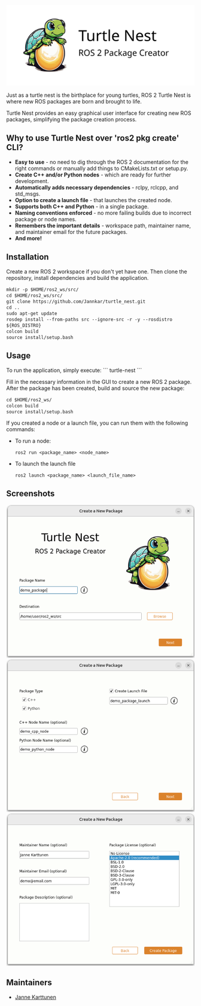 ![Turtle Nest](images/turtle_nest_logo_large.png)

Just as a turtle nest is the birthplace for young turtles, ROS 2 Turtle Nest is where new ROS packages are born and brought to life.

Turtle Nest provides an easy graphical user interface for creating new ROS packages, simplifying the package creation process.

<h2>Why to use Turtle Nest over 'ros2 pkg create' CLI?</h2>

- **Easy to use** - no need to dig through the ROS 2 documentation for the right commands or manually add things to CMakeLists.txt or setup.py.
- **Create C++ and/or Python nodes** - which are ready for further development.
- **Automatically adds necessary dependencies** - rclpy, rclcpp, and std_msgs.
- **Option to create a launch file** - that launches the created node.
- **Supports both C++ and Python** - in a single package.
- **Naming conventions enforced** - no more failing builds due to incorrect package or node names.
- **Remembers the important details** - workspace path, maintainer name, and maintainer email for the future packages.
- **And more!**

<h2>Installation</h2>

Create a new ROS 2 workspace if you don't yet have one. Then clone the repository, install dependencies and build the application.
```
mkdir -p $HOME/ros2_ws/src/
cd $HOME/ros2_ws/src/
git clone https://github.com/Jannkar/turtle_nest.git
cd ..
sudo apt-get update
rosdep install --from-paths src --ignore-src -r -y --rosdistro ${ROS_DISTRO}
colcon build
source install/setup.bash
```

<h2>Usage</h2>
To run the application, simply execute:
```
turtle-nest
```

Fill in the necessary information in the GUI to create a new ROS 2 package. After the package has been created, build and source the new package:
```
cd $HOME/ros2_ws/
colcon build
source install/setup.bash
```

If you created a node or a launch file, you can run them with the following commands:
* To run a node:
    ```
    ros2 run <package_name> <node_name>
    ```
* To launch the launch file
    ```
    ros2 launch <package_name> <launch_file_name>
    ```

<h2>Screenshots</h2>

![Screenshot 1](images/screenshot_p1.png)
![Screenshot 2](images/screenshot_p2.png)
![Screenshot 3](images/screenshot_p3.png)

## Maintainers

- [Janne Karttunen](https://www.linkedin.com/in/janne-karttunen-a22375209/)
